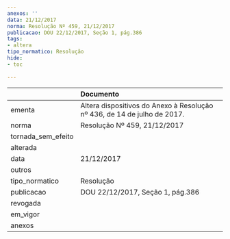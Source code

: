 ```yaml
---
anexos: ''
data: 21/12/2017
norma: Resolução Nº 459, 21/12/2017
publicacao: DOU 22/12/2017, Seção 1, pág.386
tags:
- altera
tipo_normatico: Resolução
hide: 
- toc 
 
---
```


|                    | Documento                                                                |
|:-------------------|:-------------------------------------------------------------------------|
| ementa             | Altera dispositivos do Anexo à Resolução nº 436, de 14 de julho de 2017. |
| norma              | Resolução Nº 459, 21/12/2017                                             |
| tornada_sem_efeito |                                                                          |
| alterada           |                                                                          |
| data               | 21/12/2017                                                               |
| outros             |                                                                          |
| tipo_normatico     | Resolução                                                                |
| publicacao         | DOU 22/12/2017, Seção 1, pág.386                                         |
| revogada           |                                                                          |
| em_vigor           |                                                                          |
| anexos             |                                                                          |